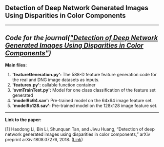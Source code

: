 ## Detection of Deep Network Generated Images Using Disparities in Color Components
----------------------------------------------
***Code for the journal(["Detection of Deep Network Generated Images Using Disparities in Color Components"](https://www.semanticscholar.org/paper/Detection-of-Deep-Network-Generated-Images-Using-in-Li-Li/7804949c133d7308d828a94a7944d47c1f0ffe67))***
----------------

**Main files:**
1. **'featureGeneration.py':** The 588-D feature feature generation code for the real and DNG image datasets as inputs.
2. **'features.py':** callable function container
3. **'svmTrainTest.py':** Model for one class classification of the feature set generated
4. **'modelRc64.sav':** Pre-trained model on the 64x64 image feature set.
4. **'modelRc128.sav':** Pre-trained model on the 128x128 image feature set.
----------------

**Link to the paper:**

[1] Haodong Li, Bin Li, Shunquan Tan, and Jiwu Huang, “Detection of deep network generated images using disparities in
color components,” arXiv preprint arXiv:1808.07276, 2018. ([Link](https://arxiv.org/pdf/1808.07276.pdf))
